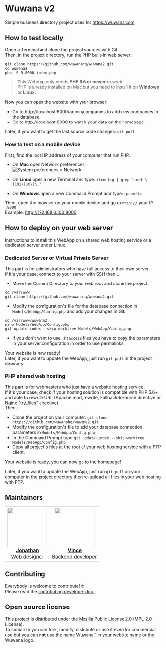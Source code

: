 # Wuwana v2

Simple business directory project used for https://wuwana.com

## How to test locally

Open a Terminal and clone the project sources with Git.  
Then, in the project directory, run the PHP built-in web server:

```
git clone https://github.com/wuwanahq/wuwana2.git
cd wuwana2
php -S 0:8000 index.php
```

> This WebApp only needs **PHP 5.6 or newer** to work.  
> PHP is already installed on Mac but you need to install it on **Windows** or **Linux**.

Now you can open the website with your browser:

- Go to http://localhost:8000/admin/companies to add new companies in the database
- Go to http://localhost:8000 to watch your data on the homepage

Later, if you want to get the last source code changes: `git pull`

### How to test on a mobile device

First, find the local IP address of your computer that run PHP.

- On **Mac** open Network preferences:  
![System preferences > Network](https://cdn.osxdaily.com/wp-content/uploads/2010/11/ip-address-mac.jpg)

- On **Linux** open a new Terminal and type: `ifconfig | grep 'inet \(192\|10\)\.'`
- On **Windows** open a new Command Prompt and type: `ipconfig`

Then, open the browser on your mobile device and go to `http://` your IP `:8000`  
Example: http://192.168.0.100:8000

## How to deploy on your web server

Instructions to install this WebApp on a shared web hosting service or a dedicated server under Linux.

### Dedicated Server or Virtual Private Server

This part is for administrators who have full access to their own server.  
If it's your case, connect to your server with SSH then...

- Move the Current Directory to your web root and clone the project:

```
cd /var/www
git clone https://github.com/wuwanahq/wuwana2.git
```

- Modify the configuration's file for the database connection in `Models/WebApp/Config.php` and add your changes in Git:

```
cd /var/www/wuwana2
nano Models/WebApp/Config.php
git update-index --skip-worktree Models/WebApp/Config.php
```

- If you don't want to use `.htaccess` files you have to copy the parameters in your server configuration in order to use permalinks.

Your website is now ready!  
Later, if you want to update the WebApp, just run `git pull` in the project directory.

### PHP shared web hosting

This part is for webmasters who just have a website hosting service.  
If it's your case, check if your hosting solution is compatible with PHP 5.6+ and able to rewrite URL (Apache mod_rewrite, FallbackResource directive or Nginx "try_files" directive).  
Then...

- Clone the project on your computer: `git clone https://github.com/wuwanahq/wuwana2.git`
- Modify the configuration's file to add your database connection parameters in `Models/WebApp/Config.php`
- In the Command Prompt type `git update-index --skip-worktree Models/WebApp/Config.php`
- Copy all project's files at the root of your web hosting service with a FTP client.

Your website is ready, you can now go to the homepage!

Later, if you want to update the WebApp, just run `git pull` on your computer in the project directory then re-upload all files in your web hosting with FTP.

## Maintainers

<table><tr>
 <td align="center"><a href="https://github.com/levogirar">
  <img src="https://avatars0.githubusercontent.com/u/54992530" width="128px">
  <br><b>Jonathan</b><br>Web designer
 </a></td>
 <td align="center"><a href="https://github.com/Nils85">
  <img src="https://avatars2.githubusercontent.com/u/11949055" width="128px">
  <br><b>Vince</b><br>Backend developer
 </a></td>
</tr></table>

## Contributing

Everybody is welcome to contribute! 🤓  
Please read the [contributing developer doc.](CONTRIBUTING.md)

## Open source license

This project is distributed under the [Mozilla Public License 2.0](LICENSE.txt) (MPL-2.0 License).  
To sumarize you can fork, modify, distribute or use it even for commercial use but you can **not** use the name Wuwana™ in your website name or the Wuwana logo.